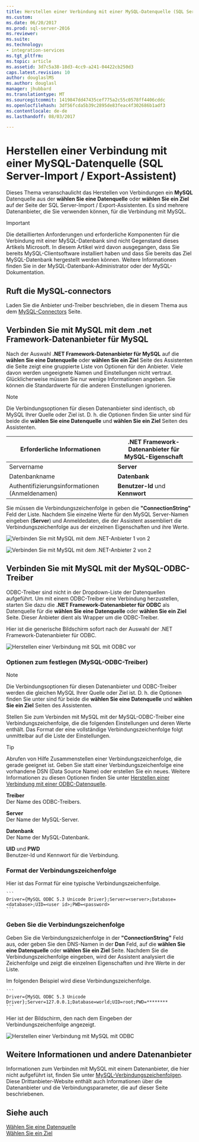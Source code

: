 ```yaml
---
title: Herstellen einer Verbindung mit einer MySQL-Datenquelle (SQL Server-Import / Export-Assistent) | Microsoft Docs
ms.custom: 
ms.date: 06/20/2017
ms.prod: sql-server-2016
ms.reviewer: 
ms.suite: 
ms.technology:
- integration-services
ms.tgt_pltfrm: 
ms.topic: article
ms.assetid: 3d7c5a38-18d3-4cc9-a241-04422cb250d3
caps.latest.revision: 10
author: douglaslMS
ms.author: douglasl
manager: jhubbard
ms.translationtype: MT
ms.sourcegitcommit: 1419847dd47435cef775a2c55c0578ff4406cddc
ms.openlocfilehash: 3df56fcda5b39c2895de83feac4f302686b1adf3
ms.contentlocale: de-de
ms.lasthandoff: 08/03/2017

---
```

# <a name="connect-to-a-mysql-data-source-sql-server-import-and-export-wizard"></a>Herstellen einer Verbindung mit einer MySQL-Datenquelle (SQL Server-Import / Export-Assistent)
Dieses Thema veranschaulicht das Herstellen von Verbindungen ein **MySQL** Datenquelle aus der **wählen Sie eine Datenquelle** oder **wählen Sie ein Ziel** auf der Seite der SQL Server-Import / Export-Assistenten. Es sind mehrere Datenanbieter, die Sie verwenden können, für die Verbindung mit MySQL.

> [!IMPORTANT]
> Die detaillierten Anforderungen und erforderliche Komponenten für die Verbindung mit einer MySQL-Datenbank sind nicht Gegenstand dieses Artikels Microsoft. In diesem Artikel wird davon ausgegangen, dass Sie bereits MySQL-Clientsoftware installiert haben und dass Sie bereits das Ziel MySQL-Datenbank hergestellt werden können. Weitere Informationen finden Sie in der MySQL-Datenbank-Administrator oder der MySQL-Dokumentation.

## <a name="get-the-mysql-connectors"></a>Ruft die MySQL-connectors
Laden Sie die Anbieter und-Treiber beschrieben, die in diesem Thema aus dem [MySQL-Connectors](https://dev.mysql.com/downloads/connector/) Seite.

## <a name="connect-to-mysql-with-the-net-framework-data-provider-for-mysql"></a>Verbinden Sie mit MySQL mit dem .net Framework-Datenanbieter für MySQL
Nach der Auswahl **.NET Framework-Datenanbieter für MySQL** auf die **wählen Sie eine Datenquelle** oder **wählen Sie ein Ziel** Seite des Assistenten die Seite zeigt eine gruppierte Liste von Optionen für den Anbieter. Viele davon werden ungeeignete Namen und Einstellungen nicht vertraut. Glücklicherweise müssen Sie nur wenige Informationen angeben. Sie können die Standardwerte für die anderen Einstellungen ignorieren.

> [!NOTE]
> Die Verbindungsoptionen für diesen Datenanbieter sind identisch, ob MySQL Ihrer Quelle oder Ziel ist. D. h. die Optionen finden Sie unter sind für beide die **wählen Sie eine Datenquelle** und **wählen Sie ein Ziel** Seiten des Assistenten.

|Erforderliche Informationen|.NET Framework-Datenanbieter für MySQL-Eigenschaft|
|---|---|
|Servername|**Server**|
|Datenbankname|**Datenbank**|
|Authentifizierungsinformationen (Anmeldenamen)|**Benutzer-Id** und **Kennwort**|

Sie müssen die Verbindungszeichenfolge in geben die **"ConnectionString"** Feld der Liste. Nachdem Sie einzelne Werte für den MySQL Server-Namen eingeben (**Server**) und Anmeldedaten, die der Assistent assembliert die Verbindungszeichenfolge aus der einzelnen Eigenschaften und ihre Werte. 

![Verbinden Sie mit MySQL mit dem .NET-Anbieter 1 von 2](../../integration-services/import-export-data/media/connect-to-mysql-with-the-net-provider-1-of-2.png)

![Verbinden Sie mit MySQL mit dem .NET-Anbieter 2 von 2](../../integration-services/import-export-data/media/connect-to-mysql-with-the-net-provider-2-of-2.png)

## <a name="connect-to-mysql-with-the-mysql-odbc-driver"></a>Verbinden Sie mit MySQL mit der MySQL-ODBC-Treiber
ODBC-Treiber sind nicht in der Dropdown-Liste der Datenquellen aufgeführt. Um mit einem ODBC-Treiber eine Verbindung herzustellen, starten Sie dazu die **.NET Framework-Datenanbieter für ODBC** als Datenquelle für die **wählen Sie eine Datenquelle** oder **wählen Sie ein Ziel** Seite. Dieser Anbieter dient als Wrapper um die ODBC-Treiber.

Hier ist die generische Bildschirm sofort nach der Auswahl der .NET Framework-Datenanbieter für ODBC.

![Herstellen einer Verbindung mit SQL mit ODBC vor](../../integration-services/import-export-data/media/connect-to-sql-with-odbc-before.jpg)

### <a name="options-to-specify-mysql-odbc-driver"></a>Optionen zum festlegen (MySQL-ODBC-Treiber)

> [!NOTE]
> Die Verbindungsoptionen für diesen Datenanbieter und ODBC-Treiber werden die gleichen MySQL Ihrer Quelle oder Ziel ist. D. h. die Optionen finden Sie unter sind für beide die **wählen Sie eine Datenquelle** und **wählen Sie ein Ziel** Seiten des Assistenten.

Stellen Sie zum Verbinden mit MySQL mit der MySQL-ODBC-Treiber eine Verbindungszeichenfolge, die die folgenden Einstellungen und deren Werte enthält. Das Format der eine vollständige Verbindungszeichenfolge folgt unmittelbar auf die Liste der Einstellungen.

> [!TIP]
> Abrufen von Hilfe Zusammenstellen einer Verbindungszeichenfolge, die gerade geeignet ist. Geben Sie statt einer Verbindungszeichenfolge eine vorhandene DSN (Data Source Name) oder erstellen Sie ein neues. Weitere Informationen zu diesen Optionen finden Sie unter [Herstellen einer Verbindung mit einer ODBC-Datenquelle](../../integration-services/import-export-data/connect-to-an-odbc-data-source-sql-server-import-and-export-wizard.md).

**Treiber**  
Der Name des ODBC-Treibers.

**Server**  
Der Name der MySQL-Server. 

**Datenbank**  
Der Name der MySQL-Datenbank.

**UID** und **PWD**   
Benutzer-Id und Kennwort für die Verbindung.

### <a name="connection-string-format"></a>Format der Verbindungszeichenfolge
Hier ist das Format für eine typische Verbindungszeichenfolge.

    ```
    Driver={MySQL ODBC 5.3 Unicode Driver};Server=<server>;Database=<database>;UID=<user id>;PWD=<password>
    ```

### <a name="enter-the-connection-string"></a>Geben Sie die Verbindungszeichenfolge
Geben Sie die Verbindungszeichenfolge in der **"ConnectionString"** Feld aus, oder geben Sie den DNS-Namen in der **Dsn** Feld, auf die **wählen Sie eine Datenquelle** oder **wählen Sie ein Ziel** Seite. Nachdem Sie die Verbindungszeichenfolge eingeben, wird der Assistent analysiert die Zeichenfolge und zeigt die einzelnen Eigenschaften und ihre Werte in der Liste.

Im folgenden Beispiel wird diese Verbindungszeichenfolge.

    ```
    Driver={MySQL ODBC 5.3 Unicode Driver};Server=127.0.0.1;Database=world;UID=root;PWD=********
    ```

Hier ist der Bildschirm, den nach dem Eingeben der Verbindungszeichenfolge angezeigt.

![Herstellen einer Verbindung mit MySQL mit ODBC](../../integration-services/import-export-data/media/connect-to-mysql-with-odbc.png)

## <a name="other-data-providers-and-more-info"></a>Weitere Informationen und andere Datenanbieter
Informationen zum Verbinden mit MySQL mit einem Datenanbieter, die hier nicht aufgeführt ist, finden Sie unter [MySQL-Verbindungszeichenfolgen](https://www.connectionstrings.com/mysql/). Diese Drittanbieter-Website enthält auch Informationen über die Datenanbieter und die Verbindungsparameter, die auf dieser Seite beschriebenen.

## <a name="see-also"></a>Siehe auch
[Wählen Sie eine Datenquelle](../../integration-services/import-export-data/choose-a-data-source-sql-server-import-and-export-wizard.md)  
[Wählen Sie ein Ziel](../../integration-services/import-export-data/choose-a-destination-sql-server-import-and-export-wizard.md)


